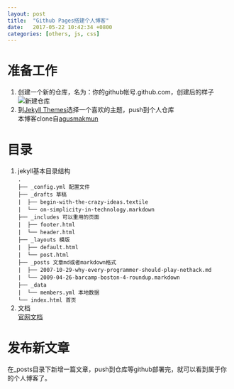 ```yaml
---
layout: post
title:  "Github Pages搭建个人博客"
date:   2017-05-22 10:42:34 +0800
categories: [others, js, css]
---
```

# 准备工作
1. 创建一个新的仓库，名为：你的github帐号.github.com，创建后的样子   
![新建仓库](https://cdn.jsdelivr.net/gh/PasseRR/passerr.github.io/images/2017-05-22/repository.png)   
2. 到[Jekyll Themes](http://jekyllthemes.org/)选择一个喜欢的主题，push到个人仓库   
本博客clone自[agusmakmun](https://github.com/agusmakmun/agusmakmun.github.io)

# 目录
1. jekyll基本目录结构  
`.`   
`├── _config.yml 配置文件`  
`├── _drafts 草稿`  
`|  ├── begin-with-the-crazy-ideas.textile`  
`|  └── on-simplicity-in-technology.markdown`  
`├── _includes 可以重用的页面`  
`|  ├── footer.html`  
`|  └── header.html`  
`├── _layouts 模版`  
`|  ├── default.html`  
`|  └── post.html`  
`├── _posts 文章md或者markdown格式`  
`|  ├── 2007-10-29-why-every-programmer-should-play-nethack.md`  
`|  └── 2009-04-26-barcamp-boston-4-roundup.markdown`  
`├── _data`  
`|  └── members.yml 本地数据`  
`└── index.html 首页`  
2. 文档  
[官网文档](http://jekyll.com.cn/docs/home/)

# 发布新文章
在_posts目录下新增一篇文章，push到仓库等github部署完，就可以看到属于你的个人博客了。
